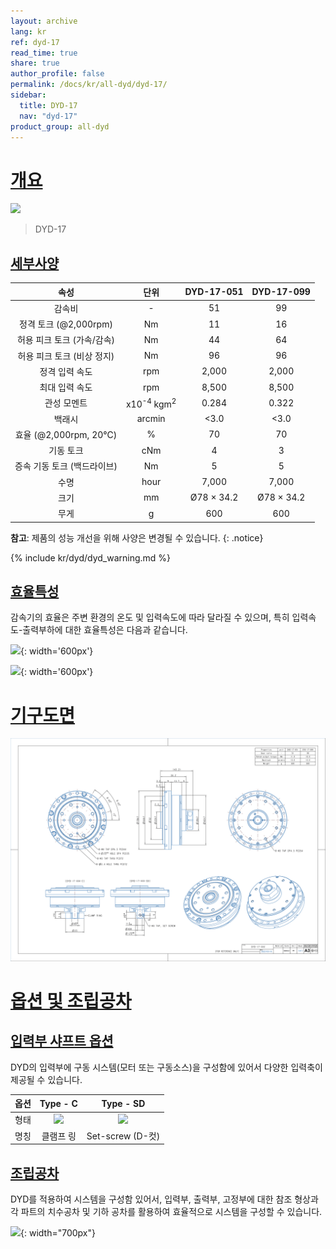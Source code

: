 ```yaml
---
layout: archive
lang: kr
ref: dyd-17
read_time: true
share: true
author_profile: false
permalink: /docs/kr/all-dyd/dyd-17/
sidebar:
  title: DYD-17
  nav: "dyd-17"
product_group: all-dyd
---
```


# [개요](#개요)

![](/assets/images/dyd/dyd_17_product_image_01.png)

> DYD-17

## [세부사양](#세부사양)

|            속성             |               단위               | DYD-17-051 | DYD-17-099 |
|:---------------------------:|:--------------------------------:|:----------:|:----------:|
|           감속비            |                \-                |     51     |     99     |
|    정격 토크 (@2,000rpm)    |                Nm                |     11     |     16     |
| 허용 피크 토크 (가속/감속)  |                Nm                |     44     |     64     |
| 허용 피크 토크 (비상 정지)  |                Nm                |     96     |     96     |
|       정격 입력 속도        |               rpm                |   2,000    |   2,000    |
|       최대 입력 속도        |               rpm                |   8,500    |   8,500    |
|         관성 모멘트         | x10<sup>-4</sup> kgm<sup>2</sup> |   0.284    |   0.322    |
|           백래시            |              arcmin              |    <3.0    |    <3.0    |
|    효율 (@2,000rpm, 20℃)    |                %                 |     70     |     70     |
|          기동 토크          |               cNm                |     4      |     3      |
| 증속 기동 토크 (백드라이브) |                Nm                |     5      |     5      |
|            수명             |               hour               |   7,000    |   7,000    |
|            크기             |                mm                | Ø78 × 34.2 | Ø78 × 34.2 |
|            무게             |                g                 |    600     |    600     |

**참고**: 제품의 성능 개선을 위해 사양은 변경될 수 있습니다.
{: .notice}

{% include kr/dyd/dyd_warning.md %}

## [효율특성](#효율특성)

감속기의 효율은 주변 환경의 온도 및 입력속도에 따라 달라질 수 있으며, 특히 입력속도-출력부하에 대한 효율특성은 다음과 같습니다.

![](/assets/images/dyd/efficiency_dyd_17_051.jpg){: width='600px'}

![](/assets/images/dyd/efficiency_dyd_17_099.jpg){: width='600px'}

# [기구도면](#기구도면)

![](/assets/images/dyd/drawing/dyd_17_drawing_update_enlarged.png)

# [옵션 및 조립공차](#옵션-및-조립공차)

## [입력부 샤프트 옵션](#입력부-샤프트-옵션)

DYD의 입력부에 구동 시스템(모터 또는 구동소스)을 구성함에 있어서 다양한 입력축이 제공될 수 있습니다.

| 옵션 |                Type - C                |                Type - SD                |
|:----:|:--------------------------------------:|:---------------------------------------:|
| 형태 | ![](/assets/images/dyd/dyd_c_type.png) | ![](/assets/images/dyd/dyd_sd_type.png) |
| 명칭 |               클램프 링                |            Set-screw (D-컷)             |

## [조립공차](#조립공차)

DYD를 적용하여 시스템을 구성함 있어서, 입력부, 출력부, 고정부에 대한 참조 형상과 각 파트의 치수공차 및 기하 공차를 활용하여 효율적으로 시스템을 구성할 수 있습니다.

![](/assets/images/dyd/dyd_17_assembly_tollerance_01.png){: width="700px"}
